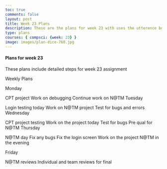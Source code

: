 ```yaml
---
toc: true
comments: false
layout: post
title: Week 23 Plans
description: These are the plans for week 23 with uses the utterence bot
type: plans
courses: { compsci: {week: 23} }
image: images/plan-dice-760.jpg
---
```



#### Plans for week 23
These plans include detailed steps for week 23 assignment

Weekly Plans

Monday

 CPT project
 Work on debugging
 Continue work on N@TM
Tuesday

 Login testing today
 Work on N@TM project
 Test for bugs and errors
Wednesday

 CPT project testing
 Work on the project today
 Test for bugs
 Pre qual for N@TM
Thursday

 N@TM day
 Fix any bugs
 Fix the login screen
 Work on the project
N@TM in the evening

Friday

 N@TM reviews
 Individual and team reviews for final


